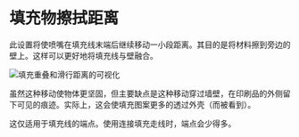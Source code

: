 填充物擦拭距离
====
此设置将使喷嘴在填充线末端后继续移动一小段距离。其目的是将材料擦到旁边的壁上。这样可以更好地将填充线与壁融合。

![填充重叠和滑行距离的可视化](../images/infill_overlap.svg)

虽然这种移动使物体更坚固，但主要缺点是这种移动穿过墙壁，在印刷品的外侧留下可见的痕迹。实际上，这会使填充图案更多的透过外壳（而被看到）。

这仅适用于填充线的端点。使用连接填充走线时，端点会少得多。
